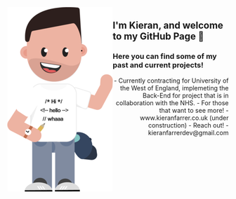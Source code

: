 <img align="left" src="https://github.com/KieranFarrerDev/KieranFarrerDev/blob/master/Webp.net-resizeimage (1).png" />

## I'm Kieran, and welcome to my GitHub Page 👋

### Here you can find some of my past and current projects! 

<div style="text-align: right">  
    - Currently contracting for University of the West of England, implemeting the Back-End for project that is in collaboration with the NHS.
    - For those that want to see more! - www.kieranfarrer.co.uk (under construction)
    - Reach out! - kieranfarrerdev@gmail.com
</div>

<!--
**KieranFarrerDev/KieranFarrerDev** is a ✨ _special_ ✨ repository because its `README.md` (this file) appears on your GitHub profile.




Here are some ideas to get you started:
- My Up to date [Curriculum Vitae]()

- 🔭 I’m currently working on ...
- 🌱 I’m currently learning ...
- 👯 I’m looking to collaborate on ...
- 🤔 I’m looking for help with ...
- 💬 Ask me about ...
- 📫 How to reach me: ...
- 😄 Pronouns: ...
- ⚡ Fun fact: ...
-->
